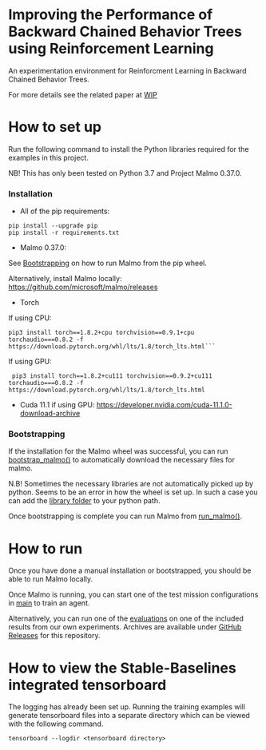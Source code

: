 # Improving the Performance of Backward Chained Behavior Trees using Reinforcement Learning

An experimentation environment for Reinforcment Learning in Backward Chained Behavior Trees.

For more details see the related paper at [WIP]()

# How to set up
Run the following command to install the Python libraries required for the examples in this project.

NB! This has only been tested on Python 3.7 and Project Malmo 0.37.0.

### Installation

- All of the pip requirements:
```
pip install --upgrade pip
pip install -r requirements.txt
```
- Malmo 0.37.0:

See [Bootstrapping](#bootstrapping) on how to run Malmo from the pip wheel.

Alternatively, install Malmo locally:
https://github.com/microsoft/malmo/releases

- Torch

If using CPU:
```
pip3 install torch==1.8.2+cpu torchvision==0.9.1+cpu torchaudio===0.8.2 -f https://download.pytorch.org/whl/lts/1.8/torch_lts.html```
```

If using GPU:
```
 pip3 install torch==1.8.2+cu111 torchvision==0.9.2+cu111 torchaudio===0.8.2 -f https://download.pytorch.org/whl/lts/1.8/torch_lts.html
```

- Cuda 11.1 if using GPU:
https://developer.nvidia.com/cuda-11.1.0-download-archive

### Bootstrapping

If the installation for the Malmo wheel was successful, you can run [bootstrap_malmo()](https://github.com/martkartasev/BTBackchainingRL/blob/0ffacf839f9e8bd1c7217bc75bea5c3e0523d79c/malmo_bootstrap.py#L6) to automatically download the necessary files for malmo.

N.B! Sometimes the necessary libraries are not automatically picked up by python. Seems to be an error in how the wheel is set up. In such a case you can add the [library folder](https://github.com/martkartasev/BTBackchainingRL/tree/master/malmolibrary) to your python path.

Once bootstrapping is complete you can run Malmo from [run_malmo()](https://github.com/martkartasev/BTBackchainingRL/blob/0ffacf839f9e8bd1c7217bc75bea5c3e0523d79c/malmo_bootstrap.py#L11).

# How to run
Once you have done a manual installation or bootstrapped, you should be able to run Malmo locally.

Once Malmo is running, you can start one of the test mission configurations in [main](https://github.com/martkartasev/BTBackchainingRL/blob/master/main.py) to train an agent.

Alternatively, you can run one of the [evaluations](https://github.com/martkartasev/BTBackchainingRL/blob/master/evaluations.py) on one of the included results from our own experiments. Archives are available under [GitHub Releases](https://github.com/martkartasev/BTBackchainingRL/releases) for this repository.

# How to view the Stable-Baselines integrated tensorboard

The logging has already been set up. Running the training examples will generate tensorboard files into a separate directory which can be viewed with the following command.

```
tensorboard --logdir <tensorboard directory>
```

